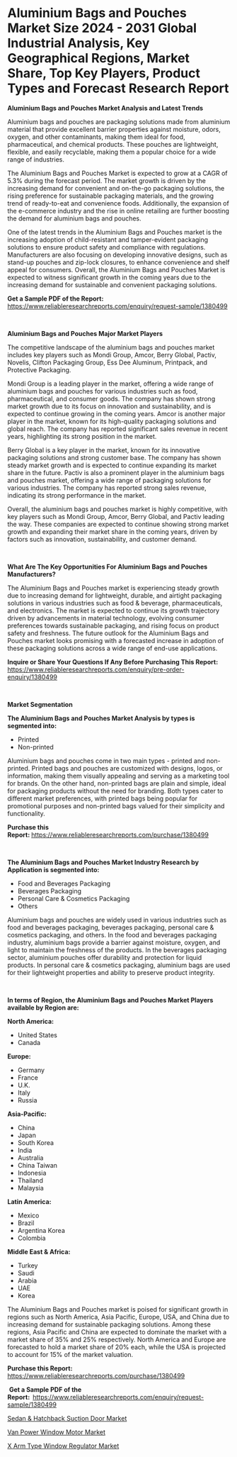 <p><h1>Aluminium Bags and Pouches Market Size 2024 - 2031 Global Industrial Analysis, Key Geographical Regions, Market Share, Top Key Players, Product Types and Forecast Research Report</h1></p><p><strong>Aluminium Bags and Pouches Market Analysis and Latest Trends</strong></p>
<p><p>Aluminium bags and pouches are packaging solutions made from aluminium material that provide excellent barrier properties against moisture, odors, oxygen, and other contaminants, making them ideal for food, pharmaceutical, and chemical products. These pouches are lightweight, flexible, and easily recyclable, making them a popular choice for a wide range of industries.</p><p>The Aluminium Bags and Pouches Market is expected to grow at a CAGR of 5.3% during the forecast period. The market growth is driven by the increasing demand for convenient and on-the-go packaging solutions, the rising preference for sustainable packaging materials, and the growing trend of ready-to-eat and convenience foods. Additionally, the expansion of the e-commerce industry and the rise in online retailing are further boosting the demand for aluminium bags and pouches.</p><p>One of the latest trends in the Aluminium Bags and Pouches market is the increasing adoption of child-resistant and tamper-evident packaging solutions to ensure product safety and compliance with regulations. Manufacturers are also focusing on developing innovative designs, such as stand-up pouches and zip-lock closures, to enhance convenience and shelf appeal for consumers. Overall, the Aluminium Bags and Pouches Market is expected to witness significant growth in the coming years due to the increasing demand for sustainable and convenient packaging solutions.</p></p>
<p><strong>Get a Sample PDF of the Report:&nbsp;</strong> <a href="https://www.reliableresearchreports.com/enquiry/request-sample/1380499">https://www.reliableresearchreports.com/enquiry/request-sample/1380499</a></p>
<p>&nbsp;</p>
<p><strong>Aluminium Bags and Pouches Major Market Players</strong></p>
<p><p>The competitive landscape of the aluminium bags and pouches market includes key players such as Mondi Group, Amcor, Berry Global, Pactiv, Novelis, Clifton Packaging Group, Ess Dee Aluminum, Printpack, and Protective Packaging.</p><p>Mondi Group is a leading player in the market, offering a wide range of aluminium bags and pouches for various industries such as food, pharmaceutical, and consumer goods. The company has shown strong market growth due to its focus on innovation and sustainability, and is expected to continue growing in the coming years. Amcor is another major player in the market, known for its high-quality packaging solutions and global reach. The company has reported significant sales revenue in recent years, highlighting its strong position in the market.</p><p>Berry Global is a key player in the market, known for its innovative packaging solutions and strong customer base. The company has shown steady market growth and is expected to continue expanding its market share in the future. Pactiv is also a prominent player in the aluminium bags and pouches market, offering a wide range of packaging solutions for various industries. The company has reported strong sales revenue, indicating its strong performance in the market.</p><p>Overall, the aluminium bags and pouches market is highly competitive, with key players such as Mondi Group, Amcor, Berry Global, and Pactiv leading the way. These companies are expected to continue showing strong market growth and expanding their market share in the coming years, driven by factors such as innovation, sustainability, and customer demand.</p></p>
<p>&nbsp;</p>
<p><strong>What Are The Key Opportunities For Aluminium Bags and Pouches Manufacturers?</strong></p>
<p><p>The Aluminium Bags and Pouches market is experiencing steady growth due to increasing demand for lightweight, durable, and airtight packaging solutions in various industries such as food & beverage, pharmaceuticals, and electronics. The market is expected to continue its growth trajectory driven by advancements in material technology, evolving consumer preferences towards sustainable packaging, and rising focus on product safety and freshness. The future outlook for the Aluminium Bags and Pouches market looks promising with a forecasted increase in adoption of these packaging solutions across a wide range of end-use applications.</p></p>
<p><strong>Inquire or Share Your Questions If Any Before Purchasing This Report:</strong> <a href="https://www.reliableresearchreports.com/enquiry/pre-order-enquiry/1380499">https://www.reliableresearchreports.com/enquiry/pre-order-enquiry/1380499</a></p>
<p>&nbsp;</p>
<p><strong>Market Segmentation</strong></p>
<p><strong>The Aluminium Bags and Pouches Market Analysis by types is segmented into:</strong></p>
<p><ul><li>Printed</li><li>Non-printed</li></ul></p>
<p><p>Aluminium bags and pouches come in two main types - printed and non-printed. Printed bags and pouches are customized with designs, logos, or information, making them visually appealing and serving as a marketing tool for brands. On the other hand, non-printed bags are plain and simple, ideal for packaging products without the need for branding. Both types cater to different market preferences, with printed bags being popular for promotional purposes and non-printed bags valued for their simplicity and functionality.</p></p>
<p><strong>Purchase this Report:&nbsp;</strong><a href="https://www.reliableresearchreports.com/purchase/1380499">https://www.reliableresearchreports.com/purchase/1380499</a></p>
<p>&nbsp;</p>
<p><strong>The Aluminium Bags and Pouches Market Industry Research by Application is segmented into:</strong></p>
<p><ul><li>Food and Beverages Packaging</li><li>Beverages Packaging</li><li>Personal Care & Cosmetics Packaging</li><li>Others</li></ul></p>
<p><p>Aluminium bags and pouches are widely used in various industries such as food and beverages packaging, beverages packaging, personal care & cosmetics packaging, and others. In the food and beverages packaging industry, aluminium bags provide a barrier against moisture, oxygen, and light to maintain the freshness of the products. In the beverages packaging sector, aluminium pouches offer durability and protection for liquid products. In personal care & cosmetics packaging, aluminium bags are used for their lightweight properties and ability to preserve product integrity.</p></p>
<p>&nbsp;</p>
<p><strong>In terms of Region, the Aluminium Bags and Pouches Market Players available by Region are:</strong></p>
<p>
    <p> <strong> North America: </strong>
        <ul>
            <li>United States</li>
            <li>Canada</li>
        </ul>
        </p> 
    <p> <strong> Europe: </strong>
        <ul>
            <li>Germany</li>
            <li>France</li>
            <li>U.K.</li>
            <li>Italy</li>
            <li>Russia</li>
        </ul>
        </p> 
    <p> <strong> Asia-Pacific: </strong>
        <ul>
            <li>China</li>
            <li>Japan</li>
            <li>South Korea</li>
            <li>India</li>
            <li>Australia</li>
            <li>China Taiwan</li>
            <li>Indonesia</li>
            <li>Thailand</li>
            <li>Malaysia</li>
        </ul>
        </p> 
    <p> <strong> Latin America: </strong>
        <ul>
            <li>Mexico</li>
            <li>Brazil</li>
            <li>Argentina Korea</li>
            <li>Colombia</li>
        </ul>
        </p> 
    <p> <strong> Middle East & Africa: </strong>
        <ul>
            <li>Turkey</li>
            <li>Saudi</li>
            <li>Arabia</li>
            <li>UAE</li>
            <li>Korea</li>
        </ul>
    </p>
    </p>
<p><p>The Aluminium Bags and Pouches market is poised for significant growth in regions such as North America, Asia Pacific, Europe, USA, and China due to increasing demand for sustainable packaging solutions. Among these regions, Asia Pacific and China are expected to dominate the market with a market share of 35% and 25% respectively. North America and Europe are forecasted to hold a market share of 20% each, while the USA is projected to account for 15% of the market valuation.</p></p>
<p><strong>Purchase this Report: </strong><a href="https://www.reliableresearchreports.com/purchase/1380499">https://www.reliableresearchreports.com/purchase/1380499</a></p>
<p>&nbsp;<strong>Get a Sample PDF of the Report:&nbsp;&nbsp;</strong><a href="https://www.reliableresearchreports.com/enquiry/request-sample/1380499">https://www.reliableresearchreports.com/enquiry/request-sample/1380499</a></p>
<p><strong></strong></p>
<p><p><a href="https://view.publitas.com/reportprime-1/sedan-hatchback-suction-door-market-size-growth-outlook-from-2023-to-2030-projecting-at-markets-trends-analysis-by-application-regional-outlook-and-revenue/">Sedan & Hatchback Suction Door Market</a></p><p><a href="https://view.publitas.com/reportprime-1/decoding-the-van-power-window-motor-market-a-deep-dive-into-the-latest-market-trends-market-segmentation-and-competitive-analysis/">Van Power Window Motor Market</a></p><p><a href="https://view.publitas.com/reportprime-1/x-arm-type-window-regulator-market-size-share-trends-analysis-report-by-application-regional-outlook-competitive-strategies-and-segment-forecasts-2023-2030/">X Arm Type Window Regulator Market</a></p></p>